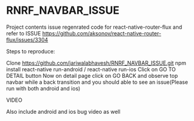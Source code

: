 # RNRF_NAVBAR_ISSUE

Project contents issue regenrated code for react-native-router-flux and refer to ISSUE https://github.com/aksonov/react-native-router-flux/issues/3304

Steps to reproduce:

Clone https://github.com/jariwalabhavesh/RNRF_NAVBAR_ISSUE.git
npm install
react-native run-android / react-native run-ios
Click on GO TO DETAIL button
Now on detail page click on GO BACK and observe top navbar while a back transition and you should able to see an issue(Please run with both android and ios)


VIDEO

Also include android and ios bug video as well
